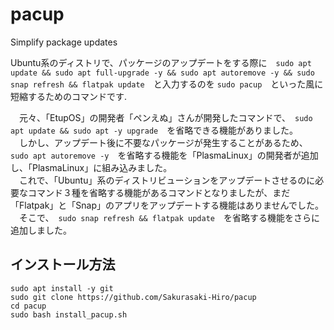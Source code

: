 # pacup
Simplify package updates

Ubuntu系のディストリで、パッケージのアップデートをする際に　`sudo apt update && sudo apt full-upgrade -y && sudo apt autoremove -y && sudo snap refresh && flatpak update`　と入力するのを `sudo pacup`　といった風に短縮するためのコマンドです.

　元々、「EtupOS」の開発者「ペンえぬ」さんが開発したコマンドで、　`sudo apt update && sudo apt -y upgrade`　を省略できる機能がありました。<br>　しかし、アップデート後に不要なパッケージが発生することがあるため、　`sudo apt autoremove -y`　を省略する機能を「PlasmaLinux」の開発者が追加し、「PlasmaLinux」に組み込みました。<br>　これで、「Ubuntu」系のディストリビューションをアップデートさせるのに必要なコマンド３種を省略する機能があるコマンドとなりましたが、まだ「Flatpak」と「Snap」のアプリをアップデートする機能はありませんでした。<br>　そこで、　`sudo snap refresh && flatpak update`　を省略する機能をさらに追加しました。

## インストール方法
```
sudo apt install -y git
sudo git clone https://github.com/Sakurasaki-Hiro/pacup
cd pacup
sudo bash install_pacup.sh
```
